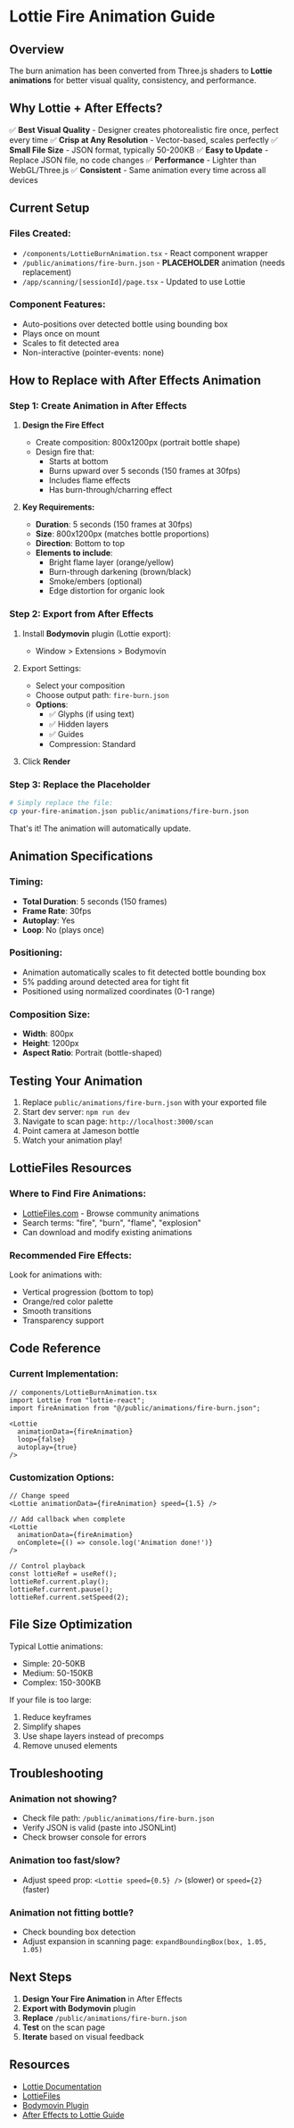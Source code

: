 # Lottie Fire Animation Guide

## Overview

The burn animation has been converted from Three.js shaders to **Lottie animations** for better visual quality, consistency, and performance.

## Why Lottie + After Effects?

✅ **Best Visual Quality** - Designer creates photorealistic fire once, perfect every time
✅ **Crisp at Any Resolution** - Vector-based, scales perfectly
✅ **Small File Size** - JSON format, typically 50-200KB
✅ **Easy to Update** - Replace JSON file, no code changes
✅ **Performance** - Lighter than WebGL/Three.js
✅ **Consistent** - Same animation every time across all devices

## Current Setup

### Files Created:
- `/components/LottieBurnAnimation.tsx` - React component wrapper
- `/public/animations/fire-burn.json` - **PLACEHOLDER** animation (needs replacement)
- `/app/scanning/[sessionId]/page.tsx` - Updated to use Lottie

### Component Features:
- Auto-positions over detected bottle using bounding box
- Plays once on mount
- Scales to fit detected area
- Non-interactive (pointer-events: none)

## How to Replace with After Effects Animation

### Step 1: Create Animation in After Effects

1. **Design the Fire Effect**
   - Create composition: 800x1200px (portrait bottle shape)
   - Design fire that:
     - Starts at bottom
     - Burns upward over 5 seconds (150 frames at 30fps)
     - Includes flame effects
     - Has burn-through/charring effect

2. **Key Requirements:**
   - **Duration**: 5 seconds (150 frames at 30fps)
   - **Size**: 800x1200px (matches bottle proportions)
   - **Direction**: Bottom to top
   - **Elements to include**:
     - Bright flame layer (orange/yellow)
     - Burn-through darkening (brown/black)
     - Smoke/embers (optional)
     - Edge distortion for organic look

### Step 2: Export from After Effects

1. Install **Bodymovin** plugin (Lottie export):
   - Window > Extensions > Bodymovin

2. Export Settings:
   - Select your composition
   - Choose output path: `fire-burn.json`
   - **Options**:
     - ✅ Glyphs (if using text)
     - ✅ Hidden layers
     - ✅ Guides
     - Compression: Standard

3. Click **Render**

### Step 3: Replace the Placeholder

```bash
# Simply replace the file:
cp your-fire-animation.json public/animations/fire-burn.json
```

That's it! The animation will automatically update.

## Animation Specifications

### Timing:
- **Total Duration**: 5 seconds (150 frames)
- **Frame Rate**: 30fps
- **Autoplay**: Yes
- **Loop**: No (plays once)

### Positioning:
- Animation automatically scales to fit detected bottle bounding box
- 5% padding around detected area for tight fit
- Positioned using normalized coordinates (0-1 range)

### Composition Size:
- **Width**: 800px
- **Height**: 1200px
- **Aspect Ratio**: Portrait (bottle-shaped)

## Testing Your Animation

1. Replace `public/animations/fire-burn.json` with your exported file
2. Start dev server: `npm run dev`
3. Navigate to scan page: `http://localhost:3000/scan`
4. Point camera at Jameson bottle
5. Watch your animation play!

## LottieFiles Resources

### Where to Find Fire Animations:
- [LottieFiles.com](https://lottiefiles.com) - Browse community animations
- Search terms: "fire", "burn", "flame", "explosion"
- Can download and modify existing animations

### Recommended Fire Effects:
Look for animations with:
- Vertical progression (bottom to top)
- Orange/red color palette
- Smooth transitions
- Transparency support

## Code Reference

### Current Implementation:

```tsx
// components/LottieBurnAnimation.tsx
import Lottie from "lottie-react";
import fireAnimation from "@/public/animations/fire-burn.json";

<Lottie
  animationData={fireAnimation}
  loop={false}
  autoplay={true}
/>
```

### Customization Options:

```tsx
// Change speed
<Lottie animationData={fireAnimation} speed={1.5} />

// Add callback when complete
<Lottie
  animationData={fireAnimation}
  onComplete={() => console.log('Animation done!')}
/>

// Control playback
const lottieRef = useRef();
lottieRef.current.play();
lottieRef.current.pause();
lottieRef.current.setSpeed(2);
```

## File Size Optimization

Typical Lottie animations:
- Simple: 20-50KB
- Medium: 50-150KB
- Complex: 150-300KB

If your file is too large:
1. Reduce keyframes
2. Simplify shapes
3. Use shape layers instead of precomps
4. Remove unused elements

## Troubleshooting

### Animation not showing?
- Check file path: `/public/animations/fire-burn.json`
- Verify JSON is valid (paste into JSONLint)
- Check browser console for errors

### Animation too fast/slow?
- Adjust speed prop: `<Lottie speed={0.5} />` (slower) or `speed={2}` (faster)

### Animation not fitting bottle?
- Check bounding box detection
- Adjust expansion in scanning page: `expandBoundingBox(box, 1.05, 1.05)`

## Next Steps

1. **Design Your Fire Animation** in After Effects
2. **Export with Bodymovin** plugin
3. **Replace** `/public/animations/fire-burn.json`
4. **Test** on the scan page
5. **Iterate** based on visual feedback

## Resources

- [Lottie Documentation](https://airbnb.io/lottie/)
- [LottieFiles](https://lottiefiles.com)
- [Bodymovin Plugin](https://github.com/airbnb/lottie-web)
- [After Effects to Lottie Guide](https://lottiefiles.com/blog/working-with-lottie/after-effects-to-lottie-ultimate-guide)
